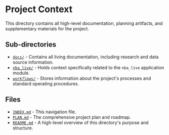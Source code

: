 # Project Context

This directory contains all high-level documentation, planning artifacts, and supplementary materials for the project.

## Sub-directories

*   [`docs/`](docs/) - Contains all living documentation, including research and data source information.
*   [`nba_live/`](nba_live/) - Holds context specifically related to the `nba_live` application module.
*   [`workflows/`](workflows/) - Stores information about the project's processes and standard operating procedures.

## Files

*   [`INDEX.md`](INDEX.md) - This navigation file.
*   [`PLAN.md`](PLAN.md) - The comprehensive project plan and roadmap.
*   [`README.md`](README.md) - A high-level overview of this directory's purpose and structure.